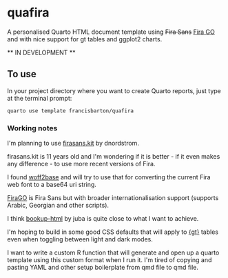 # quafira

A personalised Quarto HTML document template using ~~Fira Sans~~ [Fira GO](https://bboxtype.com/typefaces/FiraGO/) and with nice support for gt tables and ggplot2 charts.

** IN DEVELOPMENT **

## To use

In your project directory where you want to create Quarto reports, just type at the terminal prompt:

```
quarto use template francisbarton/quafira
```


### Working notes

I'm planning to use [firasans.kit](https://github.com/dnordstrom/firasans.kit) by dnordstrom.

firasans.kit is 11 years old and I'm wondering if it is better - if it even makes any difference - to use more recent versions of Fira.

I found [woff2base](https://hellogreg.github.io/woff2base/) and will try to use that for converting the current Fira web font to a base64 uri string.

[FiraGO](https://github.com/bBoxType/FiraGO) is Fira Sans but with broader internationalisation support (supports Arabic, Georgian and other scripts).

I think [bookup-html](https://github.com/juba/bookup-html) by juba is quite close to what I want to achieve.

I'm hoping to build in some good CSS defaults that will apply to [{gt}](https://gt.rstudio.com/) tables even when toggling between light and dark modes.

I want to write a custom R function that will generate and open up a quarto template using this custom format when I run it.
I'm tired of copying and pasting YAML and other setup boilerplate from qmd file to qmd file.

